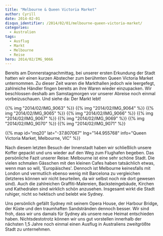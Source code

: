 ```yaml
---
title: "Melbourne & Queen Victoria Market"
author: Cyrill
date: 2014-02-01
disqus_identifier: /2014/02/01/melbourne-queen-victoria-market/
categories:
  - Australien
tags:
  - Ausflug
  - Markt
  - Melbourne
  - Reise
hero: 2014/02/IMG_9066
---
```


Bereits am Donnerstagnachmittag, bei unserer ersten Erkundung der Stadt hatten wir einen kurzen Abstecher zum berühmten Queen Victoria Market unternommen.<!--more-->
Zu dieser Zeit waren die Markthallen jedoch wie leergefegt, zahlreiche Händler fingen bereits an ihre Waren wieder einzupacken. Wir beschlossen deshalb am
Samstagmorgen vor unserer Abreise noch einmal vorbeizuschauen. Und siehe da: Der Markt lebt!

{{% img "2014/02/IMG_9063" %}}
{{% img "2014/02/IMG_9064" %}}
{{% img "2014/02/IMG_9065" %}}
{{% img "2014/02/IMG_9066" %}}
{{% img "2014/02/IMG_9067" %}}
{{% img "2014/02/IMG_9069" %}}
{{% img "2014/02/IMG_9070" %}}
{{% img "2014/02/IMG_9071" %}}

{{% map id="mq20" lat="-37.807067" lng="144.955768" info="Queen Victoria Market, Melbourne, VIC" %}}

Nach diesem letzten Besuch der Innenstadt haben wir schließlich unsere Koffer gepackt und uns wieder auf den Weg zum Flughafen begeben. Das persönliche
Fazit unserer Reise: Melbourne ist eine sehr schöne Stadt. Die vielen schmalen Gässchen mit den kleinen Cafes haben tatsächlich etwas, wenn man so will,
'Europäisches'. Dennoch ist Melbourne keinesfalls mit London und vermutlich ebenso wenig mit Barcelona zu vergleichen (letzteres können wir
nicht beurteilen, da wir selbst noch nie dort gewesen sind). Auch die zahlreichen Graffiti-Malereien, Backsteingebäude, Kirchen und Kathedralen sind
wirklich schön anzusehen. Insgesamt wirkt die Stadt ruhiger, nicht so hektisch und belebt wie Sydney.

Uns persönlich gefällt Sydney mit seinem Opera House, der Harbour Bridge, der Küste und den traumhaften Sandstränden dennoch besser. Wir sind froh, dass
wir uns damals für Sydney als unsere neue Heimat entschieden haben. Nichtsdestotrotz können wir uns gut vorstellen innerhalb der nächsten 1,5 Jahre noch
einmal einen Ausflug in Australiens zweitgrößte Stadt zu unternehmen.
